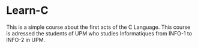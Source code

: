 # Learn-C

This is a simple course about the first acts of the C Language.
This course is adressed the students of UPM who studies Informatiques from INFO-1 to INFO-2 in UPM.
